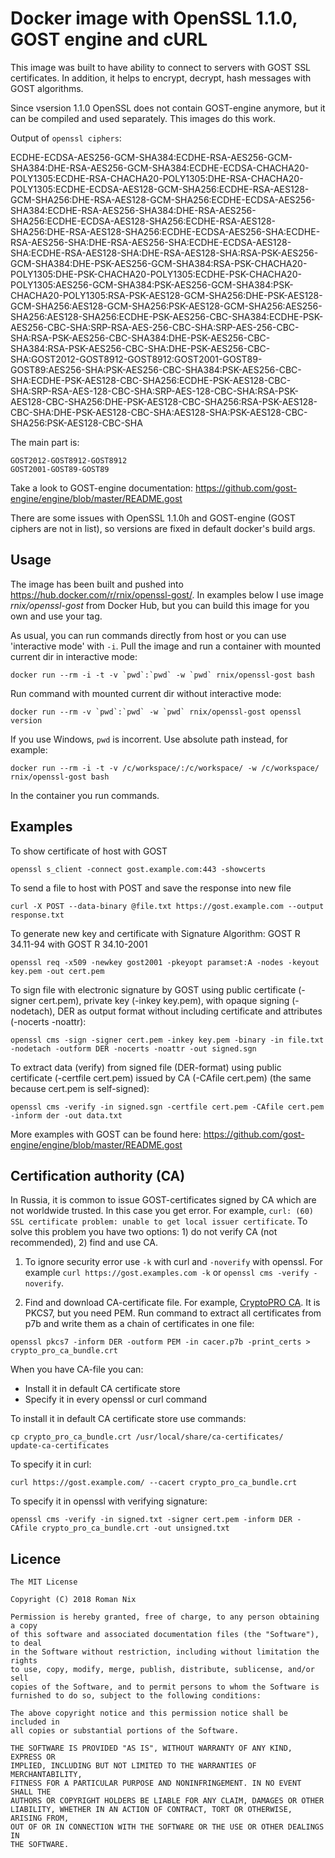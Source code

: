 # Docker image with OpenSSL 1.1.0, GOST engine and cURL

This image was built to have ability to connect to servers with GOST SSL certificates.
In addition, it helps to encrypt, decrypt, hash messages with GOST algorithms.

Since vsersion 1.1.0 OpenSSL does not contain GOST-engine anymore, but it can be compiled and used separately.
This images do this work.

Output of `openssl ciphers`:

ECDHE-ECDSA-AES256-GCM-SHA384:ECDHE-RSA-AES256-GCM-SHA384:DHE-RSA-AES256-GCM-SHA384:ECDHE-ECDSA-CHACHA20-POLY1305:ECDHE-RSA-CHACHA20-POLY1305:DHE-RSA-CHACHA20-POLY1305:ECDHE-ECDSA-AES128-GCM-SHA256:ECDHE-RSA-AES128-GCM-SHA256:DHE-RSA-AES128-GCM-SHA256:ECDHE-ECDSA-AES256-SHA384:ECDHE-RSA-AES256-SHA384:DHE-RSA-AES256-SHA256:ECDHE-ECDSA-AES128-SHA256:ECDHE-RSA-AES128-SHA256:DHE-RSA-AES128-SHA256:ECDHE-ECDSA-AES256-SHA:ECDHE-RSA-AES256-SHA:DHE-RSA-AES256-SHA:ECDHE-ECDSA-AES128-SHA:ECDHE-RSA-AES128-SHA:DHE-RSA-AES128-SHA:RSA-PSK-AES256-GCM-SHA384:DHE-PSK-AES256-GCM-SHA384:RSA-PSK-CHACHA20-POLY1305:DHE-PSK-CHACHA20-POLY1305:ECDHE-PSK-CHACHA20-POLY1305:AES256-GCM-SHA384:PSK-AES256-GCM-SHA384:PSK-CHACHA20-POLY1305:RSA-PSK-AES128-GCM-SHA256:DHE-PSK-AES128-GCM-SHA256:AES128-GCM-SHA256:PSK-AES128-GCM-SHA256:AES256-SHA256:AES128-SHA256:ECDHE-PSK-AES256-CBC-SHA384:ECDHE-PSK-AES256-CBC-SHA:SRP-RSA-AES-256-CBC-SHA:SRP-AES-256-CBC-SHA:RSA-PSK-AES256-CBC-SHA384:DHE-PSK-AES256-CBC-SHA384:RSA-PSK-AES256-CBC-SHA:DHE-PSK-AES256-CBC-SHA:GOST2012-GOST8912-GOST8912:GOST2001-GOST89-GOST89:AES256-SHA:PSK-AES256-CBC-SHA384:PSK-AES256-CBC-SHA:ECDHE-PSK-AES128-CBC-SHA256:ECDHE-PSK-AES128-CBC-SHA:SRP-RSA-AES-128-CBC-SHA:SRP-AES-128-CBC-SHA:RSA-PSK-AES128-CBC-SHA256:DHE-PSK-AES128-CBC-SHA256:RSA-PSK-AES128-CBC-SHA:DHE-PSK-AES128-CBC-SHA:AES128-SHA:PSK-AES128-CBC-SHA256:PSK-AES128-CBC-SHA

The main part is:
```
GOST2012-GOST8912-GOST8912
GOST2001-GOST89-GOST89
```

Take a look to GOST-engine documentation: https://github.com/gost-engine/engine/blob/master/README.gost

There are some issues with OpenSSL 1.1.0h and GOST-engine (GOST ciphers are not in list), so versions are fixed in default docker's build args.


## Usage

The image has been built and pushed into https://hub.docker.com/r/rnix/openssl-gost/.
In examples below I use image *rnix/openssl-gost* from Docker Hub, but you can build this image for you own and use your tag.

As usual, you can run commands directly from host or you can use 'interactive mode' with `-i`.
Pull the image and run a container with mounted current dir in interactive mode:

```
docker run --rm -i -t -v `pwd`:`pwd` -w `pwd` rnix/openssl-gost bash
```
Run command with mounted current dir without interactive mode:

```
docker run --rm -v `pwd`:`pwd` -w `pwd` rnix/openssl-gost openssl version
```

If you use Windows, `pwd` is incorrent. Use absolute path instead, for example:
```
docker run --rm -i -t -v /c/workspace/:/c/workspace/ -w /c/workspace/ rnix/openssl-gost bash
```
    
In the container you run commands.


## Examples

To show certificate of host with GOST
```
openssl s_client -connect gost.example.com:443 -showcerts
```

To send a file to host with POST and save the response into new file
```
curl -X POST --data-binary @file.txt https://gost.example.com --output response.txt
```

To generate new key and certificate with Signature Algorithm: GOST R 34.11-94 with GOST R 34.10-2001
```
openssl req -x509 -newkey gost2001 -pkeyopt paramset:A -nodes -keyout key.pem -out cert.pem
```

To sign file with electronic signature by GOST using public certificate (-signer cert.pem),
private key (-inkey key.pem), with opaque signing (-nodetach),
DER as output format without including certificate and attributes (-nocerts -noattr):
```
openssl cms -sign -signer cert.pem -inkey key.pem -binary -in file.txt -nodetach -outform DER -nocerts -noattr -out signed.sgn
```

To extract data (verify) from signed file (DER-format) using public certificate (-certfile cert.pem) 
issued by CA (-CAfile cert.pem) (the same because cert.pem is self-signed):
```
openssl cms -verify -in signed.sgn -certfile cert.pem -CAfile cert.pem -inform der -out data.txt
```

More examples with GOST can be found here: https://github.com/gost-engine/engine/blob/master/README.gost


## Certification authority (CA)

In Russia, it is common to issue GOST-certificates signed by CA which are not worldwide trusted.
In this case you get error. For example, `curl: (60) SSL certificate problem: unable to get local issuer certificate`.
To solve this problem you have two options: 1) do not verify CA (not recommended), 2) find and use CA.

1. To ignore security error use `-k` with curl and `-noverify` with openssl. 
For example `curl https://gost.examples.com -k` or `openssl cms -verify -noverify`.

2. Find and download CA-certificate file. 
For example, [CryptoPRO CA](http://cpca.cryptopro.ru/cacer.p7b). It is PKCS7, but you need PEM.
Run command to extract all certificates from p7b and write them as a chain of certificates in one file:
```
openssl pkcs7 -inform DER -outform PEM -in cacer.p7b -print_certs > crypto_pro_ca_bundle.crt
```

When you have CA-file you can: 

* Install it in default CA certificate store
* Specify it in every openssl or curl command

To install it in default CA certificate store use commands:
```
cp crypto_pro_ca_bundle.crt /usr/local/share/ca-certificates/
update-ca-certificates
```

To specify it in curl:
```
curl https://gost.example.com/ --cacert crypto_pro_ca_bundle.crt
```

To specify it in openssl with verifying signature:
```
openssl cms -verify -in signed.txt -signer cert.pem -inform DER -CAfile crypto_pro_ca_bundle.crt -out unsigned.txt
```


## Licence

    The MIT License

    Copyright (C) 2018 Roman Nix

    Permission is hereby granted, free of charge, to any person obtaining a copy
    of this software and associated documentation files (the "Software"), to deal
    in the Software without restriction, including without limitation the rights
    to use, copy, modify, merge, publish, distribute, sublicense, and/or sell
    copies of the Software, and to permit persons to whom the Software is
    furnished to do so, subject to the following conditions:

    The above copyright notice and this permission notice shall be included in
    all copies or substantial portions of the Software.

    THE SOFTWARE IS PROVIDED "AS IS", WITHOUT WARRANTY OF ANY KIND, EXPRESS OR
    IMPLIED, INCLUDING BUT NOT LIMITED TO THE WARRANTIES OF MERCHANTABILITY,
    FITNESS FOR A PARTICULAR PURPOSE AND NONINFRINGEMENT. IN NO EVENT SHALL THE
    AUTHORS OR COPYRIGHT HOLDERS BE LIABLE FOR ANY CLAIM, DAMAGES OR OTHER
    LIABILITY, WHETHER IN AN ACTION OF CONTRACT, TORT OR OTHERWISE, ARISING FROM,
    OUT OF OR IN CONNECTION WITH THE SOFTWARE OR THE USE OR OTHER DEALINGS IN
    THE SOFTWARE.

